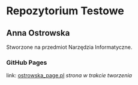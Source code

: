 # Repozytorium Testowe 
## Anna Ostrowska
Stworzone na przedmiot Narzędzia Informatyczne.

### GitHub Pages
link: [ostrowska_page.pl](https://agh-narzedzia-informatyczne.github.io/testowe-AO/)
*strona w trakcie tworzenia*
